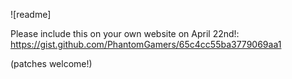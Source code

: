 ![readme]

Please include this on your own website on April 22nd!:
https://gist.github.com/PhantomGamers/65c4cc55ba3779069aa1

(patches welcome!)
